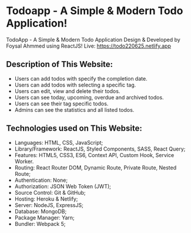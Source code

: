 # Todoapp - A Simple & Modern Todo Application!

TodoApp - A Simple & Modern Todo Application Design & Developed by Foysal Ahmmed using ReactJS! Live: https://todo220625.netlify.app

## Description of This Website:

-  Users can add todos with specify the completion date.
-  Users can add todos with selecting a specific tag.
-  Users can edit, view and delete their todos.
-  Users can see today, upcoming, overdue and archived todos.
-  Users can see their tag specific todos.
-  Admins can see the statistics and all listed todos.

## Technologies used on This Website:

-  Languages: HTML, CSS, JavaScript;
-  Library/Framework: ReactJS, Styled Components, SASS, React Query;
-  Features: HTML5, CSS3, ES6, Context API, Custom Hook, Service Worker.
-  Routing: React Router DOM, Dynamic Route, Private Route, Nested Route;
-  Authentication: None;
-  Authorization: JSON Web Token (JWT);
-  Source Control: Git & GitHub;
-  Hosting: Heroku & Netlify;
-  Server: NodeJS, ExpressJS;
-  Database: MongoDB;
-  Package Manager: Yarn;
-  Bundler: Webpack 5;
